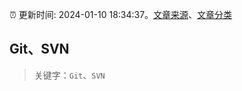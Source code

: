 :alarm_clock: 更新时间: 2024-01-10 18:34:37。[文章来源](/README.md)、[文章分类](/TAGS.md)

## Git、SVN


> 关键字：`Git`、`SVN`



